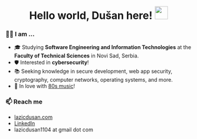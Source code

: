 <h1 align="center">Hello world, Dušan here! <img src="https://media.giphy.com/media/hvRJCLFzcasrR4ia7z/giphy.gif" width="35"></h1>

### 🙋‍♂️ I am ...
- 🎓 Studying **Software Engineering and Information Technologies** at the **Faculty of Technical Sciences**  in Novi Sad, Serbia.
- 🛡️ Interested in **cybersecurity**!
- 📚 Seeking knowledge in secure development, web app security, cryptography, computer networks, operating systems, and more.
- 🎷 In love with [80s music](https://www.youtube.com/watch?v=uxX2gA18grk)!

### 📫 Reach me
- [lazicdusan.com](https://lazicdusan.com)
- [LinkedIn](https://www.linkedin.com/in/lazic-dusan/)
- lazicdusan1104 at gmail dot com

<!--
**dusanlazic/dusanlazic** is a ✨ _special_ ✨ repository because its `README.md` (this file) appears on your GitHub profile.

Here are some ideas to get you started:

- 🔭 I’m currently working on ...
- 🌱 I’m currently learning ...
- 👯 I’m looking to collaborate on ...
- 🤔 I’m looking for help with ...
- 💬 Ask me about ...
- 📫 How to reach me: ...
- 😄 Pronouns: ...
- ⚡ Fun fact: ...
-->

